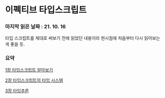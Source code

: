 # 이펙티브 타입스크립트

### 마지막 읽은 날짜 : 21. 10. 16

타입 스크립트를 제대로 써보기 전에 읽었던 내용이라 현시점에 처음부터 다시 읽어보는 게 좋을 듯.

### 요약

[1장 타입스크립트 알아보기](./1%EC%9E%A5_%ED%83%80%EC%9E%85%EC%8A%A4%ED%81%AC%EB%A6%BD%ED%8A%B8_%EC%95%8C%EC%95%84%EB%B3%B4%EA%B8%B0.md)

[2장 타입스크립트의 타입 시스템](./2%EC%9E%A5_%ED%83%80%EC%9E%85%EC%8A%A4%ED%81%AC%EB%A6%BD%ED%8A%B8%EC%9D%98_%ED%83%80%EC%9E%85_%EC%8B%9C%EC%8A%A4%ED%85%9C.md)

[3장 타입추론](./3%EC%9E%A5_%ED%83%80%EC%9E%85%EC%B6%94%EB%A1%A0.md)
